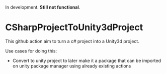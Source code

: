 In development. **Still not functional**.

# CSharpProjectToUnity3dProject
This github action aim to turn a c# project into a Unity3d project.

Use cases for doing this:

- Convert to unity project to later make it a package that can be imported on unity package manager using already existing actions